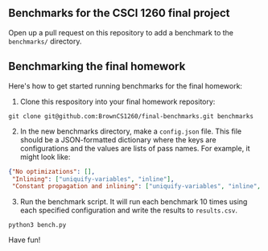 Benchmarks for the CSCI 1260 final project
------------------------------------------

Open up a pull request on this repository to add a benchmark to the
`benchmarks/` directory.

Benchmarking the final homework
-------------------------------

Here's how to get started running benchmarks for the final homework:

1. Clone this respository into your final homework repository:

```shell
git clone git@github.com:BrownCS1260/final-benchmarks.git benchmarks
```

2. In the new benchmarks directory, make a `config.json` file. This file should
   be a JSON-formatted dictionary where the keys are configurations and the
   values are lists of pass names. For example, it might look like:
   
```json
{"No optimizations": [],
 "Inlining": ["uniquify-variables", "inline"],
 "Constant propagation and inlining": ["uniquify-variables", "inline", "propagate-constants"]}
 ```
 
 3. Run the benchmark script. It will run each benchmark 10 times using each
    specified configuration and write the results to `results.csv`.
    
 ```shell
 python3 bench.py
 ```
 
Have fun!
